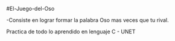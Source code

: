 #El-Juego-del-Oso

-Consiste en lograr formar la palabra Oso mas veces que tu rival.

Practica de todo lo aprendido en lenguaje C - UNET

